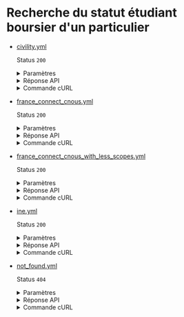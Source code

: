# Recherche du statut étudiant boursier d'un particulier
* [civility.yml](civility.yml)

  Status `200`

  <details><summary>Paramètres</summary>
  <p>

  ```json
  {
    "nom": "Pagnol",
    "prenoms": "Marcel",
    "dateDeNaissance": "1998-07-12",
    "lieuDeNaissance": "Paris",
    "sexe": "M"
  }
  ```

  </p>
  </details>

  <details><summary>Réponse API</summary>
  <p>

  ```json
  {
    "nom": "Pagnol",
    "prenom": "Marcel",
    "prenom2": "",
    "dateNaissance": "1998-07-12",
    "lieuNaissance": "Paris",
    "sexe": "M",
    "boursier": true,
    "echelonBourse": "5",
    "email": "marcel@pagnol.fr",
    "dateDeRentree": "2020-09-01",
    "dureeVersement": 12,
    "statut": 0,
    "statutLibelle": "définitif",
    "villeEtudes": "Evry",
    "etablissement": "ENSIIE"
  }
  ```

  </p>
  </details>

  <details><summary>Commande cURL</summary>
  <p>

  ```bash
  curl -H "X-Api-Key: $token" \
    -G -d 'nom=Pagnol' -d 'prenoms=Marcel' -d 'dateDeNaissance=1998-07-12' -d 'lieuDeNaissance=Paris' -d 'sexe=M' \
    --url "https://staging.particulier.api.gouv.fr/api/v2/etudiants-boursiers"
  ```

  </p>
  </details>
* [france_connect_cnous.yml](france_connect_cnous.yml)

  Status `200`

  <details><summary>Paramètres</summary>
  <p>

  ```json
  {
    "given_name": "Jean",
    "family_name": "MARTIN",
    "birthdate": "2001-01-01",
    "gender": "male",
    "birthplace": "75002",
    "birthcountry": "99100",
    "preferred_username": "jmartin_cnous"
  }
  ```

  </p>
  </details>

  <details><summary>Réponse API</summary>
  <p>

  ```json
  {
    "nom": "DUPONT",
    "prenom": "Jean",
    "prenom2": "Martin",
    "dateNaissance": "2000-01-01",
    "lieuNaissance": "Paris",
    "sexe": "M",
    "boursier": true,
    "echelonBourse": "5",
    "email": "jean@dupont.fr",
    "dateDeRentree": "2020-09-01",
    "dureeVersement": 12,
    "statut": 0,
    "statutLibelle": "définitif",
    "villeEtudes": "Bordeaux",
    "etablissement": "Camille Jullian"
  }
  ```

  </p>
  </details>

  <details><summary>Commande cURL</summary>
  <p>

  ```bash
  curl -H "X-Api-Key: $token" \
    -G -d 'given_name=Jean' -d 'family_name=MARTIN' -d 'birthdate=2001-01-01' -d 'gender=male' -d 'birthplace=75002' -d 'birthcountry=99100' -d 'preferred_username=jmartin_cnous' \
    --url "https://staging.particulier.api.gouv.fr/api/v2/etudiants-boursiers"
  ```

  </p>
  </details>
* [france_connect_cnous_with_less_scopes.yml](france_connect_cnous_with_less_scopes.yml)

  Status `200`

  <details><summary>Paramètres</summary>
  <p>

  ```json
  {
    "given_name": "Jean",
    "family_name": "MARTIN",
    "birthdate": "2001-01-01",
    "gender": "male",
    "birthplace": "75002",
    "birthcountry": "99100",
    "preferred_username": "jmartin_cnous_with_less_scopes"
  }
  ```

  </p>
  </details>

  <details><summary>Réponse API</summary>
  <p>

  ```json
  {
    "boursier": true,
    "echelonBourse": "5",
    "email": "jean@dupont.fr",
    "dateDeRentree": "2020-09-01",
    "dureeVersement": 12,
    "statut": 0,
    "statutLibelle": "définitif",
    "villeEtudes": "Bordeaux",
    "etablissement": "Camille Jullian"
  }
  ```

  </p>
  </details>

  <details><summary>Commande cURL</summary>
  <p>

  ```bash
  curl -H "X-Api-Key: $token" \
    -G -d 'given_name=Jean' -d 'family_name=MARTIN' -d 'birthdate=2001-01-01' -d 'gender=male' -d 'birthplace=75002' -d 'birthcountry=99100' -d 'preferred_username=jmartin_cnous_with_less_scopes' \
    --url "https://staging.particulier.api.gouv.fr/api/v2/etudiants-boursiers"
  ```

  </p>
  </details>
* [ine.yml](ine.yml)

  Status `200`

  <details><summary>Paramètres</summary>
  <p>

  ```json
  {
    "ine": "1234567890G"
  }
  ```

  </p>
  </details>

  <details><summary>Réponse API</summary>
  <p>

  ```json
  {
    "nom": "Durand",
    "prenom": "Géraldine",
    "prenom2": "",
    "dateNaissance": "1990-01-01",
    "lieuNaissance": "Paris",
    "sexe": "F",
    "boursier": true,
    "echelonBourse": "6",
    "email": "geraldine@@durand.fr",
    "dateDeRentree": "2018-09-01",
    "dureeVersement": 12,
    "statut": 0,
    "statutLibelle": "définitif",
    "villeEtudes": "Marseille",
    "etablissement": "Pagnol"
  }
  ```

  </p>
  </details>

  <details><summary>Commande cURL</summary>
  <p>

  ```bash
  curl -H "X-Api-Key: $token" \
    -G -d 'ine=1234567890G' \
    --url "https://staging.particulier.api.gouv.fr/api/v2/etudiants-boursiers"
  ```

  </p>
  </details>
* [not_found.yml](not_found.yml)

  Status `404`

  <details><summary>Paramètres</summary>
  <p>

  ```json
  {
    "ine": "1234567890F"
  }
  ```

  </p>
  </details>

  <details><summary>Réponse API</summary>
  <p>

  ```json
  {
    "error": "not_found",
    "reason": "Scholarship not found",
    "message": "Aucun étudiant boursier n'a pu être trouvé avec les critères de recherche fournis"
  }
  ```

  </p>
  </details>

  <details><summary>Commande cURL</summary>
  <p>

  ```bash
  curl -H "X-Api-Key: $token" \
    -G -d 'ine=1234567890F' \
    --url "https://staging.particulier.api.gouv.fr/api/v2/etudiants-boursiers"
  ```

  </p>
  </details>
